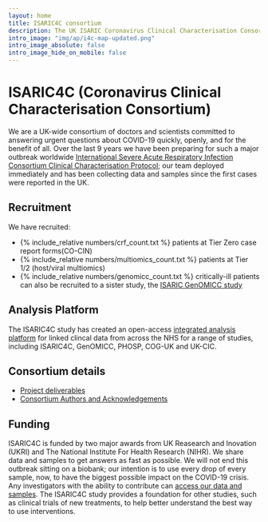```yaml
---
layout: home
title: ISARIC4C consortium
description: The UK ISARIC Coronavirus Clinical Characterisation Consortium.
intro_image: "img/ap/i4c-map-updated.png"
intro_image_absolute: false
intro_image_hide_on_mobile: false
---
```


# ISARIC4C (Coronavirus Clinical Characterisation Consortium)

We are a UK-wide consortium of doctors and scientists committed to answering urgent questions about COVID-19 quickly, openly, and for the benefit of all. Over the last 9 years we have been preparing for such a major outbreak worldwide [International Severe Acute Respiratory Infection Consortium Clinical Characterisation Protocol](https://isaric.net/ccp); our team deployed immediately and has been collecting data and samples since the first cases were reported in the UK.

## Recruitment

<span id="date">We</span> have recruited:
- <span id="num-tier-0">{% include_relative numbers/crf_count.txt %}</span> patients at Tier Zero case report forms(CO-CIN)
- <span id="num-tier-2">{% include_relative numbers/multiomics_count.txt %}</span> patients at Tier 1/2 (host/viral multiomics)
- <span id="num-tier-0">{% include_relative numbers/genomicc_count.txt %}</span> critically-ill patients can also be recruited to a sister study, the [ISARIC GenOMICC study](https://genomicc.org) 

## Analysis Platform

The ISARIC4C study has created an open-access [integrated analysis platform](analysis-platform) for linked clincal data from across the NHS for a range of studies, including ISARIC4C, GenOMICC, PHOSP, COG-UK and UK-CIC.

## Consortium details

* [Project deliverables](structure)
* [Consortium Authors and Acknowledgements](authors)

## Funding

ISARIC4C is funded by two major awards from UK Reasearch and Inovation (UKRI) and The National Institute For Health Research (NIHR). We share data and samples to get answers as fast as possible. We will not end this outbreak sitting on a biobank; our intention is to use every drop of every sample, now, to have the biggest possible impact on the COVID-19 crisis. Any investigators with the ability to contribute can [access our data and samples](sample_access). The ISARIC4C study provides a foundation for other studies, such as clinical trials of new treatments, to help better understand the best way to use interventions.
